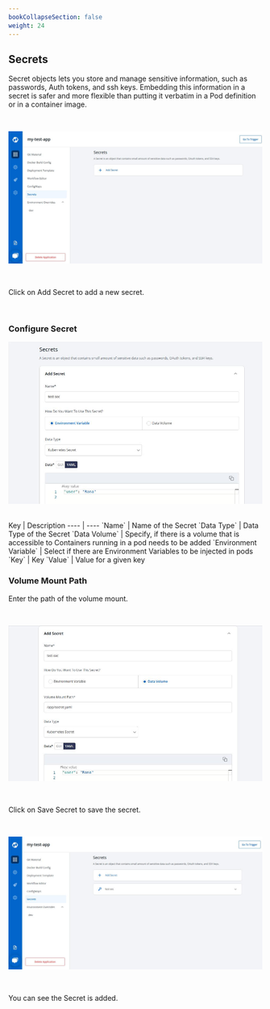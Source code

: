 ```yaml
---
bookCollapseSection: false
weight: 24
---
```

## Secrets 

Secret objects lets you store and manage sensitive information, such as passwords, Auth tokens, and ssh keys. Embedding this information in a secret is safer and more flexible than putting it verbatim in a Pod definition or in a container image.

<br />

![Secret](../../sec1.jpg "Secret")

<br />



Click on Add Secret to add a new secret.


<br />

### Configure Secret

![Add Secret](../../sec2.jpg "Add Secret")


<br />
Key | Description
---- | ----
`Name` | Name of the Secret
`Data Type` | Data Type of the Secret
`Data Volume` | Specify, if there is a volume that is accessible to Containers running in a pod needs to be added
`Environment Variable` | Select if there are Environment Variables to be injected in pods
`Key` | Key
`Value` | Value for a given key


<br />



### Volume Mount Path
Enter the path of the volume mount.

<br />

![Save Secret](../../sec3.jpg "Save Secret")

<br />


Click on Save Secret to save the secret.

<br />

![Save Secret](../../sec5.jpg "Save Secret")

<br />

You can see the Secret is added.


